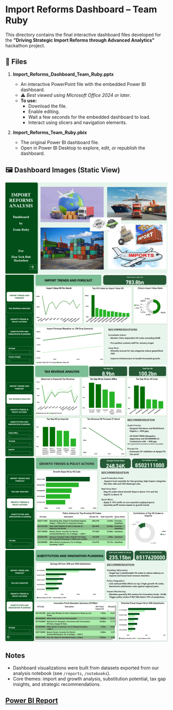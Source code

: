 # Import Reforms Dashboard – Team Ruby

This directory contains the final interactive dashboard files developed for the **"Driving Strategic Import Reforms through Advanced Analytics"** hackathon project.

## 📂 Files

1. **Import_Reforms_Dashboard_Team_Ruby.pptx**  
   - An interactive PowerPoint file with the embedded Power BI dashboard.  
   - ⚠️ *Best viewed using Microsoft Office 2024 or later*.  
   - **To use:**
     - Download the file.
     - Enable editing.
     - Wait a few seconds for the embedded dashboard to load.
     - Interact using slicers and navigation elements.

2. **Import_Reforms_Team_Ruby.pbix**  
   - The original Power BI dashboard file.
   - Open in Power BI Desktop to explore, edit, or republish the dashboard.

## 🖼️ Dashboard Images (Static View)


![Introduction](images/Introduction.png)  
![Import Trends and Forecast](images/Import_Analysis.png)  
![Tax Gaps Analysis](images/Tax_Analysis.png)
![Growth Trends and Policy Actions](images/Growth_Analysis.png)
![Substitution and Innovation Planning](images/Innovation.png)

## Notes

- Dashboard visualizations were built from datasets exported from our analysis notebook (see `/reports`, `/notebooks`).
- Core themes: import and growth analysis, substitution potential, tax gap insights, and strategic recommendations.

[Power BI Report](https://app.powerbi.com/groups/me/reports/f7a8e3ad-c10f-48e2-a712-3103eb691ed8/4ca8491eab339994a331?ctid=66b3f0c2-8bc6-451e-9603-986f618ae682&experience=power-bi)
---


